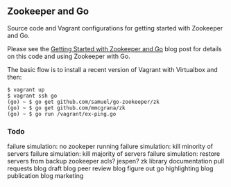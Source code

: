 ## Zookeeper and Go

Source code and Vagrant configurations for getting started with
Zookeeper and Go.

Please see the [Getting Started with Zookeeper and Go](https://mmcgrana.github.io/.../getting-started-with-zookeeper-and-go.html)
blog post for details on this code and using Zookeeper with Go.

The basic flow is to install a recent version of Vagrant with
Virtualbox and then:

```console
$ vagrant up
$ vagrant ssh go
(go) ~ $ go get github.com/samuel/go-zookeeper/zk
(go) ~ $ go get github.com/mmcgrana/zk
(go) ~ $ go run /vagrant/ex-ping.go
```

### Todo

failure simulation: no zookeper running
failure simulation: kill minority of servers
failure simulation: kill majority of servers
failure simulation: restore servers from backup
zookeeper acls?
jespen?
zk library documentation pull requests
blog draft
blog peer review
blog figure out go highlighting
blog publication
blog marketing
